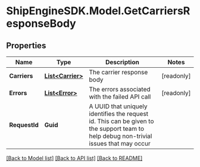 # ShipEngineSDK.Model.GetCarriersResponseBody

## Properties

Name | Type | Description | Notes
------------ | ------------- | ------------- | -------------
**Carriers** | [**List&lt;Carrier&gt;**](Carrier.md) | The carrier response body | [readonly] 
**Errors** | [**List&lt;Error&gt;**](Error.md) | The errors associated with the failed API call | [readonly] 
**RequestId** | **Guid** | A UUID that uniquely identifies the request id. This can be given to the support team to help debug non-trivial issues that may occur  | 

[[Back to Model list]](../../README.md#documentation-for-models) [[Back to API list]](../../README.md#documentation-for-api-endpoints) [[Back to README]](../../README.md)

